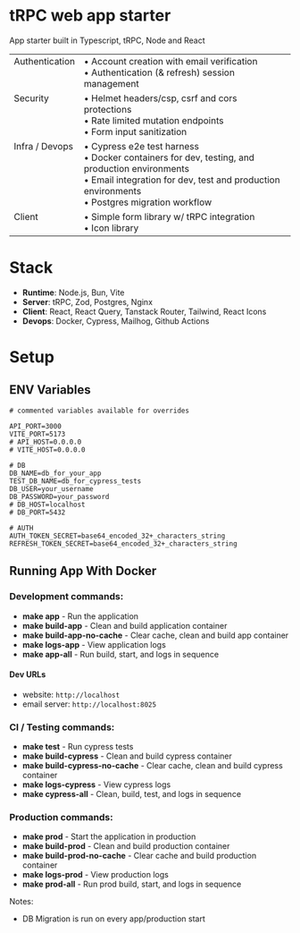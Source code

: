 # tRPC web app starter
App starter built in Typescript, tRPC, Node and React 


<table>
  <tr>
    <td style="vertical-align: top;">Authentication</td>
    <td>
      • Account creation with email verification<br>
      • Authentication (& refresh) session management
    </td>
  </tr>
  <tr>
    <td style="vertical-align: top;">Security</td>
    <td>
      • Helmet headers/csp, csrf and cors protections<br>
      • Rate limited mutation endpoints<br>
      • Form input sanitization
    </td>
  </tr>
  <tr>
    <td style="vertical-align: top;">Infra / Devops</td>
    <td>
      • Cypress e2e test harness<br>
      • Docker containers for dev, testing, and production environments<br>
      • Email integration for dev, test and production environments<br>
      • Postgres migration workflow
    </td>
  </tr>
  <tr>
    <td style="vertical-align: top;">Client</td>
    <td>
      • Simple form library w/ tRPC integration<br>
      • Icon library
    </td>
  </tr>
</table>

# Stack
- **Runtime**: Node.js, Bun, Vite
- **Server**: tRPC, Zod, Postgres, Nginx
- **Client**: React, React Query, Tanstack Router, Tailwind, React Icons
- **Devops**: Docker, Cypress, Mailhog, Github Actions 


# Setup
## ENV Variables
```env 
# commented variables available for overrides

API_PORT=3000
VITE_PORT=5173
# API_HOST=0.0.0.0
# VITE_HOST=0.0.0.0

# DB
DB_NAME=db_for_your_app
TEST_DB_NAME=db_for_cypress_tests
DB_USER=your_username
DB_PASSWORD=your_password
# DB_HOST=localhost 
# DB_PORT=5432

# AUTH
AUTH_TOKEN_SECRET=base64_encoded_32+_characters_string
REFRESH_TOKEN_SECRET=base64_encoded_32+_characters_string
``` 


## Running App With Docker

### Development commands:
- **make app**                    - Run the application 
- **make build-app**              - Clean and build application container
- **make build-app-no-cache**     - Clear cache, clean and build app container
- **make logs-app**               - View application logs
- **make app-all**                - Run build, start, and logs in sequence

#### Dev URLs
- website: `http://localhost`     
- email server: `http://localhost:8025`    


### CI / Testing commands:
- **make test**                   - Run cypress tests
- **make build-cypress**          - Clean and build cypress container
- **make build-cypress-no-cache** - Clear cache, clean and build cypress container
- **make logs-cypress**           - View cypress logs
- **make cypress-all**            - Clean, build, test, and logs in sequence

### Production commands:
- **make prod**                   - Start the application in production
- **make build-prod**             - Clean and build production container
- **make build-prod-no-cache**    - Clear cache and build production container
- **make logs-prod**              - View production logs
- **make prod-all**               - Run prod build, start, and logs in sequence

Notes: 
- DB Migration is run on every app/production  start
